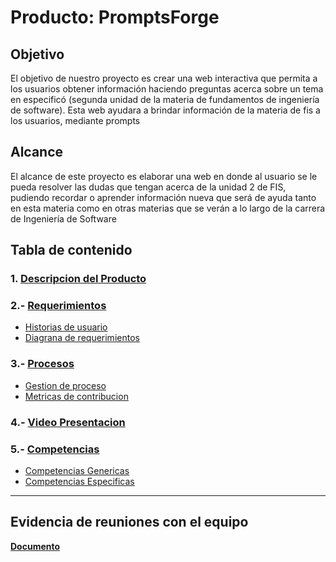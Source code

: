 # **Producto: PromptsForge** 

## **Objetivo**

 El objetivo de nuestro proyecto es crear una web interactiva que permita a los usuarios obtener información haciendo preguntas acerca sobre un tema en especificó (segunda unidad de la materia de fundamentos de ingeniería de software). Esta web ayudara a brindar información de la materia de fis a los usuarios, mediante prompts

## **Alcance**

El alcance de este proyecto es elaborar una web en donde al usuario se le pueda resolver las dudas que tengan acerca de la unidad 2 de FIS, pudiendo recordar o aprender información nueva que será de ayuda tanto en esta materia como en otras materias que se verán a lo largo de la carrera de Ingeniería de Software 

## **Tabla de contenido** 

### 1. **[Descripcion del Producto](https://github.com/GabrielBolmar/FIS-Bot-Project/blob/main/Producto/Descripcion%20del%20producto.pdf)**

### 2.- **[ Requerimientos ](https://github.com/GabrielBolmar/FIS-Bot-Project/blob/main/2da%20entrega/Requerimientos/REQUERIMIENTOS%20FUNCIONALES.pdf)**
- [Historias de usuario](https://github.com/GabrielBolmar/FIS-Bot-Project/blob/main/Historias%20de%20usuario/Historias_de_usuario.md)
-  [Diagrana de requerimientos](https://raw.githubusercontent.com/GabrielBolmar/FIS-Bot-Project/refs/heads/Carlos-keb/Diagrama/Diagrama.webp)

### 3.-  **[Procesos](https://github.com/GabrielBolmar/FIS-Bot-Project/tree/main/Proceso)**
-  [Gestion de proceso](https://github.com/GabrielBolmar/FIS-Bot-Project/blob/main/Proceso/Gestion_de_proceso.md)
-  [Metricas de contribucion](https://github.com/GabrielBolmar/FIS-Bot-Project/blob/main/Proceso/M%C3%A9tricas%20de%20contribuci%C3%B3n.png)

### 4.- **[Video Presentacion](https://youtu.be/k8XanYPFvrI?feature=shared)**

### 5.- **[Competencias](https://github.com/GabrielBolmar/FIS-Bot-Project/tree/main/Competencias)**
- [Competencias Genericas](https://github.com/GabrielBolmar/FIS-Bot-Project/blob/main/Competencias/Competencias_genericas.md)
- [Competencias Especificas](https://github.com/GabrielBolmar/FIS-Bot-Project/blob/main/Competencias/Competencias_especificas.md)

---

## Evidencia de reuniones con el equipo 
**[Documento](https://github.com/GabrielBolmar/FIS-Bot-Project/blob/Carlos-keb/Reuniones/Evidencia_Reuniones.pdf)**  
